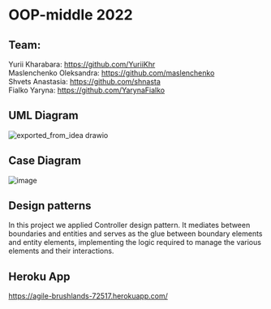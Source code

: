 # OOP-middle 2022
## Team: <br/>
Yurii Kharabara: https://github.com/YuriiKhr <br/>
Maslenchenko Oleksandra: https://github.com/maslenchenko <br/>
Shvets Anastasia: https://github.com/shnasta  <br/>
Fialko Yaryna: https://github.com/YarynaFialko <br/>
## UML Diagram
![exported_from_idea drawio](https://user-images.githubusercontent.com/92580927/205487830-883753f1-0a06-4832-8b75-fbff56ba402d.png)

## Case Diagram
![image](https://user-images.githubusercontent.com/92580927/205487971-6399a729-3193-46b2-b16e-b1b3efe4c430.png)

## Design patterns
In this project we applied Controller design pattern. It mediates between boundaries and entities and serves as the glue between boundary elements and entity elements, implementing the logic required to manage the various elements and their interactions.

## Heroku App
 https://agile-brushlands-72517.herokuapp.com/ 

